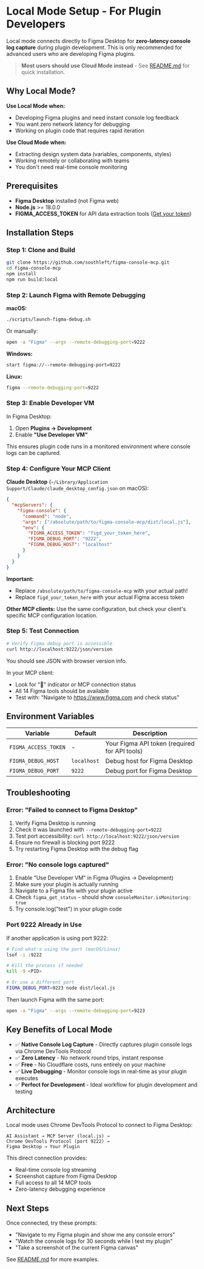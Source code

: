 # Local Mode Setup - For Plugin Developers

Local mode connects directly to Figma Desktop for **zero-latency console log capture** during plugin development. This is only recommended for advanced users who are developing Figma plugins.

> **Most users should use Cloud Mode instead** - See [README.md](README.md) for quick installation.

## Why Local Mode?

**Use Local Mode when:**
- Developing Figma plugins and need instant console log feedback
- You want zero network latency for debugging
- Working on plugin code that requires rapid iteration

**Use Cloud Mode when:**
- Extracting design system data (variables, components, styles)
- Working remotely or collaborating with teams
- You don't need real-time console monitoring

## Prerequisites

- **Figma Desktop** installed (not Figma web)
- **Node.js** >= 18.0.0
- **FIGMA_ACCESS_TOKEN** for API data extraction tools ([Get your token](https://www.figma.com/developers/api#access-tokens))

## Installation Steps

### Step 1: Clone and Build

```bash
git clone https://github.com/southleft/figma-console-mcp.git
cd figma-console-mcp
npm install
npm run build:local
```

### Step 2: Launch Figma with Remote Debugging

**macOS:**
```bash
./scripts/launch-figma-debug.sh
```

Or manually:
```bash
open -a "Figma" --args --remote-debugging-port=9222
```

**Windows:**
```bash
start figma://--remote-debugging-port=9222
```

**Linux:**
```bash
figma --remote-debugging-port=9222
```

### Step 3: Enable Developer VM

In Figma Desktop:
1. Open **Plugins → Development**
2. Enable **"Use Developer VM"**

This ensures plugin code runs in a monitored environment where console logs can be captured.

### Step 4: Configure Your MCP Client

**Claude Desktop** (`~/Library/Application Support/Claude/claude_desktop_config.json` on macOS):

```json
{
  "mcpServers": {
    "figma-console": {
      "command": "node",
      "args": ["/absolute/path/to/figma-console-mcp/dist/local.js"],
      "env": {
        "FIGMA_ACCESS_TOKEN": "figd_your_token_here",
        "FIGMA_DEBUG_PORT": "9222",
        "FIGMA_DEBUG_HOST": "localhost"
      }
    }
  }
}
```

**Important:**
- Replace `/absolute/path/to/figma-console-mcp` with your actual path!
- Replace `figd_your_token_here` with your actual Figma access token

**Other MCP clients:** Use the same configuration, but check your client's specific MCP configuration location.

### Step 5: Test Connection

```bash
# Verify Figma debug port is accessible
curl http://localhost:9222/json/version
```

You should see JSON with browser version info.

In your MCP client:
- Look for "🔌" indicator or MCP connection status
- All 14 Figma tools should be available
- Test with: "Navigate to https://www.figma.com and check status"

## Environment Variables

| Variable | Default | Description |
|----------|---------|-------------|
| `FIGMA_ACCESS_TOKEN` | - | Your Figma API token (required for API tools) |
| `FIGMA_DEBUG_HOST` | `localhost` | Debug host for Figma Desktop |
| `FIGMA_DEBUG_PORT` | `9222` | Debug port for Figma Desktop |

## Troubleshooting

### Error: "Failed to connect to Figma Desktop"

1. Verify Figma Desktop is running
2. Check it was launched with `--remote-debugging-port=9222`
3. Test port accessibility: `curl http://localhost:9222/json/version`
4. Ensure no firewall is blocking port 9222
5. Try restarting Figma Desktop with the debug flag

### Error: "No console logs captured"

1. Enable "Use Developer VM" in Figma (Plugins → Development)
2. Make sure your plugin is actually running
3. Navigate to a Figma file with your plugin active
4. Check `figma_get_status` - should show `consoleMonitor.isMonitoring: true`
5. Try console.log("test") in your plugin code

### Port 9222 Already in Use

If another application is using port 9222:

```bash
# Find what's using the port (macOS/Linux)
lsof -i :9222

# Kill the process if needed
kill -9 <PID>

# Or use a different port
FIGMA_DEBUG_PORT=9223 node dist/local.js
```

Then launch Figma with the same port:
```bash
open -a "Figma" --args --remote-debugging-port=9223
```

## Key Benefits of Local Mode

- ✅ **Native Console Log Capture** - Directly captures plugin console logs via Chrome DevTools Protocol
- ✅ **Zero Latency** - No network round trips, instant response
- ✅ **Free** - No Cloudflare costs, runs entirely on your machine
- ✅ **Live Debugging** - Monitor console logs in real-time as your plugin executes
- ✅ **Perfect for Development** - Ideal workflow for plugin development and testing

## Architecture

Local mode uses Chrome DevTools Protocol to connect to Figma Desktop:

```
AI Assistant → MCP Server (local.js) →
Chrome DevTools Protocol (port 9222) →
Figma Desktop → Your Plugin
```

This direct connection provides:
- Real-time console log streaming
- Screenshot capture from Figma Desktop
- Full access to all 14 MCP tools
- Zero-latency debugging experience

## Next Steps

Once connected, try these prompts:
- "Navigate to my Figma plugin and show me any console errors"
- "Watch the console logs for 30 seconds while I test my plugin"
- "Take a screenshot of the current Figma canvas"

See [README.md](README.md#example-prompts) for more examples.
